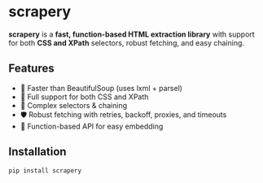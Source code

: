 # scrapery

**scrapery** is a **fast, function-based HTML extraction library** with support for both **CSS and XPath** selectors, robust fetching, and easy chaining.

## Features
- 🚀 Faster than BeautifulSoup (uses lxml + parsel)
- 🔎 Full support for both CSS and XPath
- 🧩 Complex selectors & chaining
- 🛡️ Robust fetching with retries, backoff, proxies, and timeouts
- 🐍 Function-based API for easy embedding

## Installation

```bash
pip install scrapery
